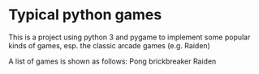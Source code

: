Typical python games
======

This is a project using python 3 and pygame to implement some popular kinds of games, esp. the classic arcade games (e.g. Raiden)

A list of games is shown as follows:
Pong
brickbreaker
Raiden
